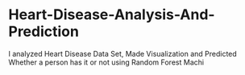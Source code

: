 # Heart-Disease-Analysis-And-Prediction
I analyzed Heart Disease Data Set, Made Visualization and Predicted Whether a person has it or not using Random Forest Machi
